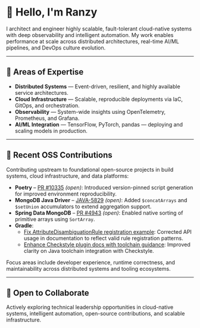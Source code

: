 # 👋 Hello, I'm Ranzy

I architect and engineer highly scalable, fault-tolerant cloud-native systems with deep observability and intelligent automation. My work enables performance at scale across distributed architectures, real-time AI/ML pipelines, and DevOps culture evolution.

---

## 🔧 Areas of Expertise

- **Distributed Systems** — Event-driven, resilient, and highly available service architectures.
- **Cloud Infrastructure** — Scalable, reproducible deployments via IaC, GitOps, and orchestration.
- **Observability** — System-wide insights using OpenTelemetry, Prometheus, and Grafana.
- **AI/ML Integration** — TensorFlow, PyTorch, pandas — deploying and scaling models in production.

---

## 🚀 Recent OSS Contributions

Contributing upstream to foundational open-source projects in build systems, cloud infrastructure, and data platforms:

- **Poetry** – [PR #10335](https://github.com/python-poetry/poetry/pull/10335) *(open)*: Introduced version-pinned script generation for improved environment reproducibility.
- **MongoDB Java Driver** – [JAVA-5829](https://github.com/mongodb/mongo-java-driver/pull/1680) *(open)*: Added `$concatArrays` and `$setUnion` accumulators to extend aggregation support.
- **Spring Data MongoDB** – [PR #4943](https://github.com/spring-projects/spring-data-mongodb/pull/4943) *(open)*: Enabled native sorting of primitive arrays using `SortArray`.
- **Gradle**:
  - [Fix AttributeDisambiguationRule registration example](https://github.com/gradle/gradle/pull/33031): Corrected API usage in documentation to reflect valid rule registration patterns.
  - [Enhance Checkstyle plugin docs with toolchain guidance](https://github.com/gradle/gradle/commit/13976d2205770f54c26384a30202003256917a7d): Improved clarity on Java toolchain integration with Checkstyle.

Focus areas include developer experience, runtime correctness, and maintainability across distributed systems and tooling ecosystems.

---

## 🤝 Open to Collaborate

Actively exploring technical leadership opportunities in cloud-native systems, intelligent automation, open-source contributions, and scalable infrastructure.

<!---
ranzyblessings/ranzyblessings is a ✨ special ✨ repository because its `README.md` (this file) appears on your GitHub profile.
You can click the Preview link to take a look at your changes.
--->
